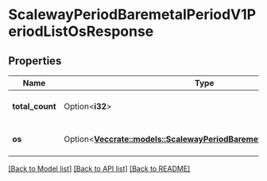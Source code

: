 # ScalewayPeriodBaremetalPeriodV1PeriodListOsResponse

## Properties

Name | Type | Description | Notes
------------ | ------------- | ------------- | -------------
**total_count** | Option<**i32**> | Total count of matching OS | [optional]
**os** | Option<[**Vec<crate::models::ScalewayPeriodBaremetalPeriodV1PeriodOs>**](scaleway.baremetal.v1.OS.md)> | OS that match filters | [optional]

[[Back to Model list]](../README.md#documentation-for-models) [[Back to API list]](../README.md#documentation-for-api-endpoints) [[Back to README]](../README.md)


